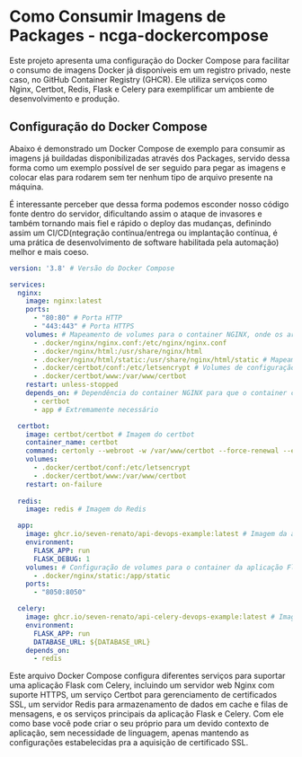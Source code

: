 # Como Consumir Imagens de Packages - ncga-dockercompose

Este projeto apresenta uma configuração do Docker Compose para facilitar o consumo de imagens Docker já disponíveis em um registro privado, neste caso, no GitHub Container Registry (GHCR). Ele utiliza serviços como Nginx, Certbot, Redis, Flask e Celery para exemplificar um ambiente de desenvolvimento e produção.

## Configuração do Docker Compose
Abaixo é demonstrado um Docker Compose de exemplo para consumir as imagens já buildadas disponibilizadas através dos Packages, servido dessa forma como um exemplo possível de ser seguido para pegar as imagens e colocar elas para rodarem sem ter nenhum tipo de arquivo presente na máquina.

É interessante perceber que dessa forma podemos esconder nosso código fonte dentro do servidor, dificultando assim o ataque de invasores e também tornando mais fiel e rápido o deploy das mudanças, definindo assim um CI/CD(ntegração contínua/entrega ou implantação contínua, é uma prática de desenvolvimento de software habilitada pela automação) melhor e mais coeso. 

```yaml
version: '3.8' # Versão do Docker Compose

services:
  nginx:
    image: nginx:latest
    ports:
      - "80:80" # Porta HTTP
      - "443:443" # Porta HTTPS
    volumes: # Mapeamento de volumes para o container NGINX, onde os arquivos de configuração e os arquivos estáticos são montados
      - .docker/nginx/nginx.conf:/etc/nginx/nginx.conf
      - .docker/nginx/html:/usr/share/nginx/html
      - .docker/nginx/html/static:/usr/share/nginx/html/static # Mapeamento do volume para os arquivos estáticos
      - .docker/certbot/conf:/etc/letsencrypt # Volumes de configuração do certbot para o NGINX
      - .docker/certbot/www:/var/www/certbot
    restart: unless-stopped 
    depends_on: # Dependência do container NGINX para que o container certbot seja iniciado antes 
      - certbot
      - app # Extremamente necessário

  certbot:
    image: certbot/certbot # Imagem do certbot
    container_name: certbot
    command: certonly --webroot -w /var/www/certbot --force-renewal --email seven-renato@gmail.com --agree-tos -d seven-renato.com.br # Comando para gerar o certificado SSL sempre que o container for iniciado
    volumes:
      - .docker/certbot/conf:/etc/letsencrypt
      - .docker/certbot/www:/var/www/certbot
    restart: on-failure
  
  redis:
    image: redis # Imagem do Redis

  app:
    image: ghcr.io/seven-renato/api-devops-example:latest # Imagem da aplicação Flask criada e publicada no GHCR
    environment:
      FLASK_APP: run
      FLASK_DEBUG: 1
    volumes: # Configuração de volumes para o container da aplicação Flask para uso dos arquivos estáticos
      - .docker/nginx/static:/app/static
    ports:
      - "8050:8050"

  celery:
    image: ghcr.io/seven-renato/api-celery-devops-example:latest # Imagem do Celery criada e publicada no GHCR
    environment: 
      FLASK_APP: run
      DATABASE_URL: ${DATABASE_URL}
    depends_on:
      - redis
``` 

Este arquivo Docker Compose configura diferentes serviços para suportar uma aplicação Flask com Celery, incluindo um servidor web Nginx com suporte HTTPS, um serviço Certbot para gerenciamento de certificados SSL, um servidor Redis para armazenamento de dados em cache e filas de mensagens, e os serviços principais da aplicação Flask e Celery. Com ele como base você pode criar o seu próprio para um devido contexto de aplicação, sem necessidade de linguagem, apenas mantendo as configurações estabelecidas pra a aquisição de certificado SSL.




